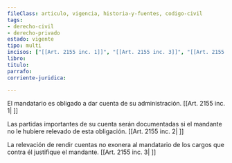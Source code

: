 ```yaml
---
fileClass: articulo, vigencia, historia-y-fuentes, codigo-civil
tags:
- derecho-civil
- derecho-privado
estado: vigente
tipo: multi
incisos: ["[[Art. 2155 inc. 1]]", "[[Art. 2155 inc. 3]]", "[[Art. 2155 inc. 2]]"]
libro:
titulo:
parrafo:
corriente-juridica:

---
```

El mandatario es obligado a dar cuenta de su administración. [[Art. 2155 inc. 1| ]]

Las partidas importantes de su cuenta serán documentadas si el mandante no le hubiere relevado de esta obligación. [[Art. 2155 inc. 2| ]]

La relevación de rendir cuentas no exonera al mandatario de los cargos que contra él justifique el mandante. [[Art. 2155 inc. 3| ]]